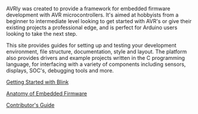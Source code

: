 AVRly was created to provide a framework for embedded firmware development with AVR microcontrollers. It's aimed at hobbyists from a beginner to intermediate level looking to get started with AVR's or give their existing projects a professional edge, and is perfect for Arduino users looking to take the next step.

This site provides guides for setting up and testing your development environment, file structure, documentation, style and layout. The platform also provides drivers and example projects written in the C programming language, for interfacing with a variety of components including sensors, displays, SOC's, debugging tools and more. 


[Getting Started with Blink][Getting_Started_URL]

[Anatomy of Embedded Firmware][Firmware_Anatomy_URL]

[Contributor's Guide][Contributors_Guide_URL]


[Getting_Started_URL]: https://jason-duffy.github.io/C-Programming-Resources-for-AVR-MCU-s/avrly/md_avrly_projects_getting_started__getting_started.html
[Firmware_Anatomy_URL]: https://jason-duffy.github.io/C-Programming-Resources-for-AVR-MCU-s/avrly/md_avrly_projects_anatomy_of_embedded_firmware__anatomy.html
[Contributors_Guide_URL]: https://jason-duffy.github.io/C-Programming-Resources-for-AVR-MCU-s/avrly/md_avrly_projects_contributors_guide__contributors_guide.html